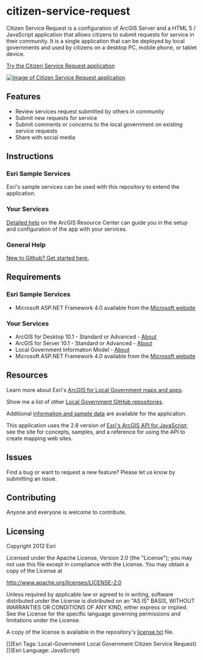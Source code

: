 # citizen-service-request

Citizen Service Request is a configuration of ArcGIS Server and a HTML 5 / JavaScript application that allows citizens to submit requests for service in their community. It is a single application that can be deployed by local governments and used by citizens on a desktop PC, mobile phone, or tablet device.

[Try the Citizen Service Request application](http://localgovtemplates2.esri.com/citizenservicerequest/default.htm)

[![Image of Citizen Service Request application](https://raw.github.com/Esri/citizen-service-request/master/citizen-service-request.png "Citizen Service Request application")](http://localgovtemplates2.esri.com/citizenservicerequest/default.htm)

## Features

* Review services request submitted by others in community
* Submit new requests for service
* Submit comments or concerns to the local government on existing service requests
* Share with social media

## Instructions

### Esri Sample Services

Esri's sample services can be used with this repository to extend the application.

### Your Services

[Detailed help](http://resources.arcgis.com/en/help/localgovernment/10.1/index.html#/What_is_Citizen_Service_Request/028s00000020000000/)
on the ArcGIS Resource Center can guide you in the setup and configuration of the app with your services.

### General Help
[New to Github? Get started here.](http://htmlpreview.github.com/?https://github.com/Esri/esri.github.com/blob/master/help/esri-getting-to-know-github.html)

## Requirements

### Esri Sample Services

* Microsoft ASP.NET Framework 4.0 available from the [Microsoft website](http://www.microsoft.com/en-us/download/details.aspx?id=17851)

### Your Services

* ArcGIS for Desktop 10.1 - Standard or Advanced - [About](http://www.esri.com/software/arcgis/arcgis-for-desktop)
* ArcGIS for Server 10.1 - Standard or Advanced - [About](http://www.esri.com/software/arcgis/arcgisserver)
* Local Government Information Model - [About](http://www.arcgis.com/home/item.html?id=5f799e6d23d94e25b5aaaf2a58e63fb1)
* Microsoft ASP.NET Framework 4.0 available from the [Microsoft website](http://www.microsoft.com/en-us/download/details.aspx?id=17851)

## Resources

Learn more about Esri's [ArcGIS for Local Government maps and apps](http://resources.arcgis.com/en/communities/local-government/).

Show me a list of other [Local Government GitHub repositories](https://github.com/search?q=username:esri+local+government).

Additional [information and sample data](http://www.arcgis.com/home/item.html?id=24285286f70642ab870d446b7dd7006f)
are available for the application.

This application uses the 2.8 version of
[Esri's ArcGIS API for JavaScript](http://help.arcgis.com/en/webapi/javascript/arcgis/index.html);
see the site for concepts, samples, and a reference for using the API to create mapping web sites.

## Issues

Find a bug or want to request a new feature?  Please let us know by submitting an issue.

## Contributing

Anyone and everyone is welcome to contribute.

## Licensing

Copyright 2012 Esri

Licensed under the Apache License, Version 2.0 (the "License");
you may not use this file except in compliance with the License.
You may obtain a copy of the License at

   http://www.apache.org/licenses/LICENSE-2.0

Unless required by applicable law or agreed to in writing, software
distributed under the License is distributed on an "AS IS" BASIS,
WITHOUT WARRANTIES OR CONDITIONS OF ANY KIND, either express or implied.
See the License for the specific language governing permissions and
limitations under the License.

A copy of the license is available in the repository's
[license.txt](https://raw.github.com/Esri/citizen-service-request/master/license.txt) file.

[](Esri Tags: Local-Government Local Government Citizen Service Request)
[](Esri Language: JavaScript)
